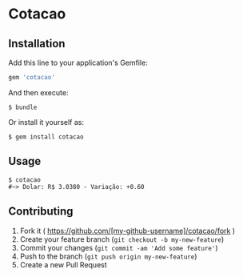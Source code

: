# Cotacao


## Installation

Add this line to your application's Gemfile:

```ruby
gem 'cotacao'
```

And then execute:

    $ bundle

Or install it yourself as:

    $ gem install cotacao

## Usage

    $ cotacao
    #~> Dolar: R$ 3.0380 - Variação: +0.60

## Contributing

1. Fork it ( https://github.com/[my-github-username]/cotacao/fork )
2. Create your feature branch (`git checkout -b my-new-feature`)
3. Commit your changes (`git commit -am 'Add some feature'`)
4. Push to the branch (`git push origin my-new-feature`)
5. Create a new Pull Request
